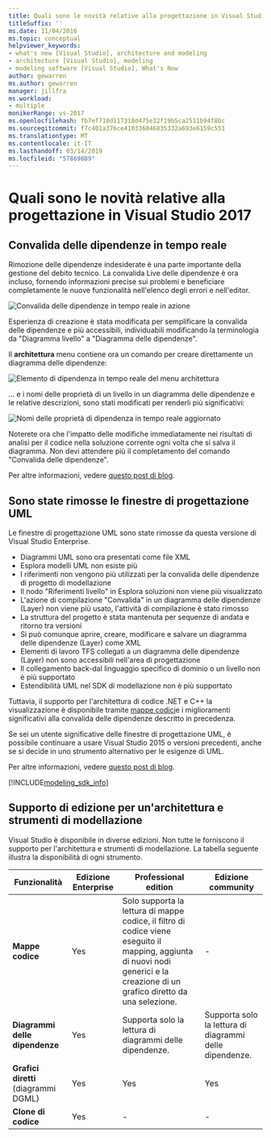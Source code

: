 ```yaml
---
title: Quali sono le novità relative alla progettazione in Visual Studio 2017
titleSuffix: ''
ms.date: 11/04/2016
ms.topic: conceptual
helpviewer_keywords:
- what's new [Visual Studio], architecture and modeling
- architecture [Visual Studio], modeling
- modeling software [Visual Studio], What's New
author: gewarren
ms.author: gewarren
manager: jillfra
ms.workload:
- multiple
monikerRange: vs-2017
ms.openlocfilehash: fb7ef710d117318d475e32f19b5ca2511b94f8bc
ms.sourcegitcommit: f7c401a376ce410336846835332a693e6159c551
ms.translationtype: MT
ms.contentlocale: it-IT
ms.lasthandoff: 03/14/2019
ms.locfileid: "57869889"
---
```

# <a name="whats-new-for-design-in-visual-studio-2017"></a>Quali sono le novità relative alla progettazione in Visual Studio 2017

## <a name="live-dependency-validation"></a>Convalida delle dipendenze in tempo reale

Rimozione delle dipendenze indesiderate è una parte importante della gestione del debito tecnico. La convalida Live delle dipendenze è ora incluso, fornendo informazioni precise sui problemi e beneficiare completamente le nuove funzionalità nell'elenco degli errori e nell'editor.

![Convalida delle dipendenze in tempo reale in azione](media/dep-validation-whatsnew-01.png)

Esperienza di creazione è stata modificata per semplificare la convalida delle dipendenze e più accessibili, individuabili modificando la terminologia da "Diagramma livello" a "Diagramma delle dipendenze".

Il **architettura** menu contiene ora un comando per creare direttamente un diagramma delle dipendenze:

![Elemento di dipendenza in tempo reale del menu architettura](media/dep-validation-whatsnew-02.png)

... e i nomi delle proprietà di un livello in un diagramma delle dipendenze e le relative descrizioni, sono stati modificati per renderli più significativi:

![Nomi delle proprietà di dipendenza in tempo reale aggiornato](media/dep-validation-whatsnew-03.png)

Noterete ora che l'impatto delle modifiche immediatamente nei risultati di analisi per il codice nella soluzione corrente ogni volta che si salva il diagramma. Non devi attendere più il completamento del comando "Convalida delle dipendenze".

Per altre informazioni, vedere [questo post di blog](https://devblogs.microsoft.com/devops/live-architecture-dependency-validation-in-visual-studio-15-preview-5/).

## <a name="uml-designers-have-been-removed"></a>Sono state rimosse le finestre di progettazione UML

Le finestre di progettazione UML sono state rimosse da questa versione di Visual Studio Enterprise.

* Diagrammi UML sono ora presentati come file XML
* Esplora modelli UML non esiste più
* I riferimenti non vengono più utilizzati per la convalida delle dipendenze di progetto di modellazione
* Il nodo "Riferimenti livello" in Esplora soluzioni non viene più visualizzato
* L'azione di compilazione "Convalida" in un diagramma delle dipendenze (Layer) non viene più usato, l'attività di compilazione è stato rimosso
* La struttura del progetto è stata mantenuta per sequenze di andata e ritorno tra versioni
* Si può comunque aprire, creare, modificare e salvare un diagramma delle dipendenze (Layer) come XML
* Elementi di lavoro TFS collegati a un diagramma delle dipendenze (Layer) non sono accessibili nell'area di progettazione
* Il collegamento back-dal linguaggio specifico di dominio o un livello non è più supportato
* Estendibilità UML nel SDK di modellazione non è più supportato

Tuttavia, il supporto per l'architettura di codice .NET e C++ la visualizzazione è disponibile tramite [mappe codici](map-dependencies-across-your-solutions.md)e i miglioramenti significativi alla convalida delle dipendenze descritto in precedenza.

Se sei un utente significative delle finestre di progettazione UML, è possibile continuare a usare Visual Studio 2015 o versioni precedenti, anche se si decide in uno strumento alternativo per le esigenze di UML.

Per altre informazioni, vedere [questo post di blog](https://devblogs.microsoft.com/devops/uml-designers-have-been-removed-layer-designer-now-supports-live-architectural-analysis/).

[!INCLUDE[modeling_sdk_info](includes/modeling_sdk_info.md)]

## <a name="a-nameversionsupport-edition-support-for-architecture-and-modeling-tools"></a><a name="VersionSupport" />Supporto di edizione per un'architettura e strumenti di modellazione

Visual Studio è disponibile in diverse edizioni. Non tutte le forniscono il supporto per l'architettura e strumenti di modellazione. La tabella seguente illustra la disponibilità di ogni strumento.

|**Funzionalità**|**Edizione Enterprise**|**Professional edition**|**Edizione community**|
|-|-|-|-|
|**Mappe codice**|Yes|Solo supporta la lettura di mappe codice, il filtro di codice viene eseguito il mapping, aggiunta di nuovi nodi generici e la creazione di un grafico diretto da una selezione.|-|
|**Diagrammi delle dipendenze**|Yes|Supporta solo la lettura di diagrammi delle dipendenze.|Supporta solo la lettura di diagrammi delle dipendenze.|
|**Grafici diretti** (diagrammi DGML)|Yes|Yes|Yes|
|**Clone di codice**|Yes|-|-|